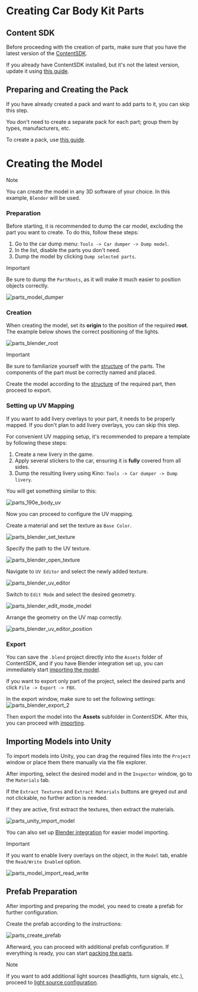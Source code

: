 ﻿# Creating Car Body Kit Parts

## Content SDK

Before proceeding with the creation of parts, make sure that you have the latest version of the [ContentSDK](../ContentSDK/ContentSDKInstallation_EN.md).

If you already have ContentSDK installed, but it's not the latest version, update it using [this guide](../ContentSDK/ContentSDKUpdate_EN.md).

## Preparing and Creating the Pack

If you have already created a pack and want to add parts to it, you can skip this step.

You don't need to create a separate pack for each part; group them by types, manufacturers, etc.

To create a pack, use [this guide](CustomPartsPackCreation_EN.md).

# Creating the Model

> [!NOTE]
> You can create the model in any 3D software of your choice. In this example, `Blender` will be used.

### Preparation

Before starting, it is recommended to dump the car model, excluding the part you want to create. To do this, follow these steps:

1. Go to the car dump menu: `Tools -> Car dumper -> Dump model`.
2. In the list, disable the parts you don't need.
3. Dump the model by clicking `Dump selected parts`.

> [!IMPORTANT]
> Be sure to dump the `PartRoots`, as it will make it much easier to position objects correctly.

![parts_model_dumper](../Images/CarParts/parts_model_dumper.png)

### Creation

When creating the model, set its **origin** to the position of the required **root**. The example below shows the correct positioning of the lights.

![parts_blender_root](../Images/CarParts/parts_blender_root.png)

> [!IMPORTANT]
> Be sure to familiarize yourself with the [structure](CustomPartsStructure_EN.md) of the parts. The components of the part must be correctly named and placed.

Create the model according to the [structure](CustomPartsStructure_EN.md) of the required part, then proceed to export.

### Setting up UV Mapping

If you want to add livery overlays to your part, it needs to be properly mapped. If you don't plan to add livery overlays, you can skip this step.

For convenient UV mapping setup, it's recommended to prepare a template by following these steps:

1. Create a new livery in the game.
2. Apply several stickers to the car, ensuring it is **fully** covered from all sides.
3. Dump the resulting livery using Kino: `Tools -> Car dumper -> Dump livery`.

You will get something similar to this:

![parts_190e_body_uv](../Images/CarParts/parts_190e_body_uv.png)

Now you can proceed to configure the UV mapping.

Create a material and set the texture as `Base Color`.

![parts_blender_set_texture](../Images/CarParts/parts_blender_set_texture.png)

Specify the path to the UV texture.

![parts_blender_open_texture](../Images/CarParts/parts_blender_open_texture.png)

Navigate to `UV Editor` and select the newly added texture.

![parts_blender_uv_editor](../Images/CarParts/parts_blender_uv_editor.png)

Switch to `Edit Mode` and select the desired geometry.

![parts_blender_edit_mode_model](../Images/CarParts/parts_blender_edit_mode_model.png)

Arrange the geometry on the UV map correctly.

![parts_blender_uv_editor_position](../Images/CarParts/parts_blender_uv_editor_position.png)

### Export

You can save the `.blend` project directly into the `Assets` folder of ContentSDK, and if you have Blender integration set up, you can immediately start [importing the model](#importing-models-into-unity).

If you want to export only part of the project, select the desired parts and click `File -> Export -> FBX`.

In the export window, make sure to set the following settings:
![parts_blender_export_2](../Images/CarParts/parts_blender_export_2.png)

Then export the model into the **Assets** subfolder in ContentSDK. After this, you can proceed with [importing](#importing-models-into-unity).

## Importing Models into Unity

To import models into Unity, you can drag the required files into the `Project` window or place them there manually via the file explorer.

After importing, select the desired model and in the `Inspector` window, go to the `Materials` tab.

If the `Extract Textures` and `Extract Materials` buttons are greyed out and not clickable, no further action is needed.

If they are active, first extract the textures, then extract the materials.

![parts_unity_import_model](../Images/CarParts/parts_unity_import_model.png)

You can also set up [Blender integration](../Blender/BlenderIntegration_EN.md) for easier model importing.

> [!IMPORTANT]
> If you want to enable livery overlays on the object, in the `Model` tab, enable the `Read/Write Enabled` option.

![parts_model_import_read_write](../Images/CarParts/parts_model_import_read_write.png)

## Prefab Preparation

After importing and preparing the model, you need to create a prefab for further configuration.

Create the prefab according to the instructions:

![parts_create_prefab](../Images/CarParts/parts_create_prefab.gif)

Afterward, you can proceed with additional prefab configuration. If everything is ready, you can start [packing the parts](CustomPartsCreation_EN.md#packing-parts).

> [!NOTE]
> If you want to add additional light sources (headlights, turn signals, etc.), proceed to [light source configuration](CustomPartsStructure_EN.md#light-source-configuration).
